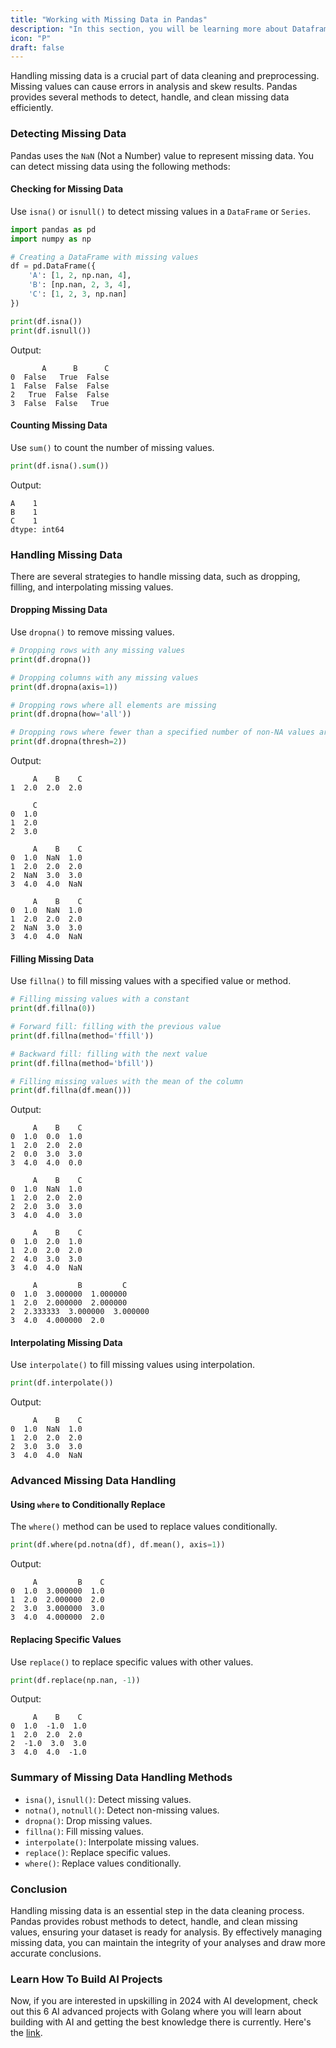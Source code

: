 ```yaml
---
title: "Working with Missing Data in Pandas"
description: "In this section, you will be learning more about Dataframes, how to load data into one and how to perform operations."
icon: "P"
draft: false
---
```


Handling missing data is a crucial part of data cleaning and preprocessing. Missing values can cause errors in analysis and skew results. Pandas provides several methods to detect, handle, and clean missing data efficiently.

### Detecting Missing Data

Pandas uses the `NaN` (Not a Number) value to represent missing data. You can detect missing data using the following methods:

#### Checking for Missing Data

Use `isna()` or `isnull()` to detect missing values in a `DataFrame` or `Series`.

```python
import pandas as pd
import numpy as np

# Creating a DataFrame with missing values
df = pd.DataFrame({
    'A': [1, 2, np.nan, 4],
    'B': [np.nan, 2, 3, 4],
    'C': [1, 2, 3, np.nan]
})

print(df.isna())
print(df.isnull())
```

Output:

```
       A      B      C
0  False   True  False
1  False  False  False
2   True  False  False
3  False  False   True
```

#### Counting Missing Data

Use `sum()` to count the number of missing values.

```python
print(df.isna().sum())
```

Output:

```
A    1
B    1
C    1
dtype: int64
```

### Handling Missing Data

There are several strategies to handle missing data, such as dropping, filling, and interpolating missing values.

#### Dropping Missing Data

Use `dropna()` to remove missing values.

```python
# Dropping rows with any missing values
print(df.dropna())

# Dropping columns with any missing values
print(df.dropna(axis=1))

# Dropping rows where all elements are missing
print(df.dropna(how='all'))

# Dropping rows where fewer than a specified number of non-NA values are present
print(df.dropna(thresh=2))
```

Output:

```
     A    B    C
1  2.0  2.0  2.0

     C
0  1.0
1  2.0
2  3.0

     A    B    C
0  1.0  NaN  1.0
1  2.0  2.0  2.0
2  NaN  3.0  3.0
3  4.0  4.0  NaN

     A    B    C
0  1.0  NaN  1.0
1  2.0  2.0  2.0
2  NaN  3.0  3.0
3  4.0  4.0  NaN
```

#### Filling Missing Data

Use `fillna()` to fill missing values with a specified value or method.

```python
# Filling missing values with a constant
print(df.fillna(0))

# Forward fill: filling with the previous value
print(df.fillna(method='ffill'))

# Backward fill: filling with the next value
print(df.fillna(method='bfill'))

# Filling missing values with the mean of the column
print(df.fillna(df.mean()))
```

Output:

```
     A    B    C
0  1.0  0.0  1.0
1  2.0  2.0  2.0
2  0.0  3.0  3.0
3  4.0  4.0  0.0

     A    B    C
0  1.0  NaN  1.0
1  2.0  2.0  2.0
2  2.0  3.0  3.0
3  4.0  4.0  3.0

     A    B    C
0  1.0  2.0  1.0
1  2.0  2.0  2.0
2  4.0  3.0  3.0
3  4.0  4.0  NaN

     A         B         C
0  1.0  3.000000  1.000000
1  2.0  2.000000  2.000000
2  2.333333  3.000000  3.000000
3  4.0  4.000000  2.0
```

#### Interpolating Missing Data

Use `interpolate()` to fill missing values using interpolation.

```python
print(df.interpolate())
```

Output:

```
     A    B    C
0  1.0  NaN  1.0
1  2.0  2.0  2.0
2  3.0  3.0  3.0
3  4.0  4.0  NaN
```

### Advanced Missing Data Handling

#### Using `where` to Conditionally Replace

The `where()` method can be used to replace values conditionally.

```python
print(df.where(pd.notna(df), df.mean(), axis=1))
```

Output:

```
     A         B    C
0  1.0  3.000000  1.0
1  2.0  2.000000  2.0
2  3.0  3.000000  3.0
3  4.0  4.000000  2.0
```

#### Replacing Specific Values

Use `replace()` to replace specific values with other values.

```python
print(df.replace(np.nan, -1))
```

Output:

```
     A    B    C
0  1.0  -1.0  1.0
1  2.0  2.0  2.0
2  -1.0  3.0  3.0
3  4.0  4.0  -1.0
```

### Summary of Missing Data Handling Methods

- `isna()`, `isnull()`: Detect missing values.
- `notna()`, `notnull()`: Detect non-missing values.
- `dropna()`: Drop missing values.
- `fillna()`: Fill missing values.
- `interpolate()`: Interpolate missing values.
- `replace()`: Replace specific values.
- `where()`: Replace values conditionally.

### Conclusion

Handling missing data is an essential step in the data cleaning process. Pandas provides robust methods to detect, handle, and clean missing values, ensuring your dataset is ready for analysis. By effectively managing missing data, you can maintain the integrity of your analyses and draw more accurate conclusions.

### Learn How To Build AI Projects

Now, if you are interested in upskilling in 2024 with AI development, check out this 6 AI advanced projects with Golang where you will learn about building with AI and getting the best knowledge there is currently. Here's the [link](https://akhilsharmatech.gumroad.com/l/zgxqq).
